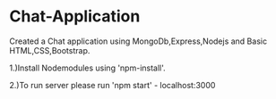# Chat-Application
Created a Chat application using MongoDb,Express,Nodejs and Basic HTML,CSS,Bootstrap.

1.)Install Nodemodules using 'npm-install'.

2.)To run server please run 'npm start' - localhost:3000

